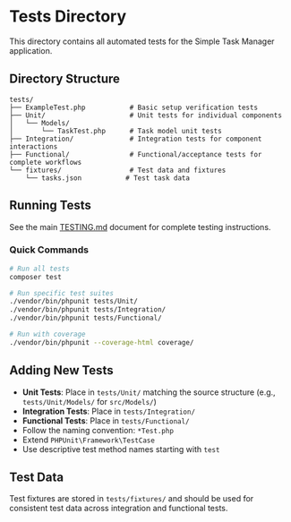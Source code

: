 # Tests Directory

This directory contains all automated tests for the Simple Task Manager application.

## Directory Structure

```
tests/
├── ExampleTest.php           # Basic setup verification tests
├── Unit/                     # Unit tests for individual components
│   └── Models/
│       └── TaskTest.php      # Task model unit tests
├── Integration/              # Integration tests for component interactions
├── Functional/               # Functional/acceptance tests for complete workflows
└── fixtures/                 # Test data and fixtures
    └── tasks.json           # Test task data
```

## Running Tests

See the main [TESTING.md](../TESTING.md) document for complete testing instructions.

### Quick Commands

```bash
# Run all tests
composer test

# Run specific test suites
./vendor/bin/phpunit tests/Unit/
./vendor/bin/phpunit tests/Integration/
./vendor/bin/phpunit tests/Functional/

# Run with coverage
./vendor/bin/phpunit --coverage-html coverage/
```

## Adding New Tests

- **Unit Tests**: Place in `tests/Unit/` matching the source structure (e.g., `tests/Unit/Models/` for `src/Models/`)
- **Integration Tests**: Place in `tests/Integration/` 
- **Functional Tests**: Place in `tests/Functional/`
- Follow the naming convention: `*Test.php`
- Extend `PHPUnit\Framework\TestCase`
- Use descriptive test method names starting with `test`

## Test Data

Test fixtures are stored in `tests/fixtures/` and should be used for consistent test data across integration and functional tests.